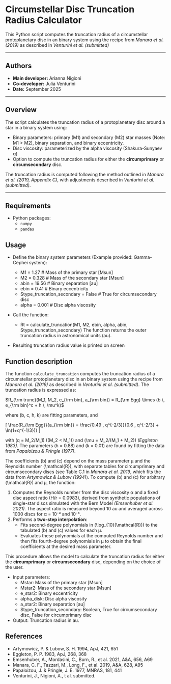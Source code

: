 # Circumstellar Disc Truncation Radius Calculator

This Python script computes the truncation radius of a circumstellar protoplanetary disc in an binary system using the recipe from *Manara et al. (2019)* as described in *Venturini et al. (submitted)*

---

## Authors

- **Main developer:** Arianna Nigioni  
- **Co-developer:** Julia Venturini  
- **Date:** September 2025  

---

## Overview

The script calculates the truncation radius of a protoplanetary disc around a star in a binary system using:

- Binary parameters: primary (M1) and secondary (M2) star masses (Note: M1 > M2), binary separation, and binary eccentricity.  
- Disc viscosity: parameterized by the alpha viscosity (Shakura-Sunyaev α) 
- Option to compute the truncation radius for either the **circumprimary** or **circumsecondary** disc.

The truncation radius is computed following the method outlined in *Manara et al. (2019, Appendix C)*, with adjustments described in *Venturini et al. (submitted)*.

---

## Requirements
 
- Python packages:  
  - `numpy`  
  - `pandas`
 
## Usage

- Define the binary system parameters (Example provided: Gamma-Cephei system):
  - M1 = 1.27      # Mass of the primary star [Msun]
  - M2 = 0.328     # Mass of the secondary star [Msun]
  - abin = 19.56   # Binary separation [au]
  - ebin = 0.41    # Binary eccentricity
  - Stype_truncation_secondary = False  # True for circumsecondary disc
  - alpha = 0.001  # Disc alpha viscosity


- Call the function:
  - Rt = calculate_truncation(M1, M2, ebin, alpha, abin, Stype_truncation_secondary)
  The function returns the outer truncation radius in astronomical units (au).

- Resulting truncation radius value is printed on screen

## Function description 

The function `calculate_truncation` computes the truncation radius of a circumstellar protoplanetary disc in an binary system using the recipe from *Manara et al. (2019)* as described in *Venturini et al. (submitted)*. 
The truncation radius is expressed as:

$R_{\rm trunc}(M_1, M_2, e_{\rm bin}, a_{\rm bin}) = R_{\rm Egg} \times (b \, e_{\rm bin}^c + h \, \mu^k)$

where \(b, c, h, k\) are fitting parameters, and  

\[
\frac{R_{\rm Egg}}{a_{\rm bin}} = \frac{0.49 \, q^{-2/3}}{0.6 \, q^{-2/3} + \ln(1+q^{-1/3})}
\]  

with \(q = M_2/M_1\) (\(M_2 < M_1\)) and \(\mu = M_2/(M_1 + M_2)\) *(Eggleton 1983)*. The parameters \(h = 0.88\) and \(k = 0.01\) are found by fitting the data from *Papaloizou & Pringle (1977)*.  

The coefficients \(b\) and \(c\) depend on the mass parameter μ and the Reynolds number \(\mathcal{R}\), with separate tables for circumprimary and circumsecondary discs (see Table C.1 in *Manara et al. 2019*, which fits the data from *Artymowicz & Lubow (1994)*). 
To compute \(b\) and \(c\) for arbitrary \(\mathcal{R}\) and μ, the function:

1. Computes the Reynolds number from the disc viscosity α and a fixed disc aspect ratio \(H/r = 0.0983\), derived from synthetic populations of single-star discs simulated with the Bern Model *(Emsenhuber et al. 2021)*. The aspect ratio is measured beyond 10 au and averaged across 1000 discs for α = 10⁻³ and 10⁻⁴.  
2. Performs a **two-step interpolation**:
   - Fits second-degree polynomials in \(\log_{10}(\mathcal{R})\) to the tabulated \(b\) and \(c\) values for each μ.  
   - Evaluates these polynomials at the computed Reynolds number and then fits fourth-degree polynomials in μ to obtain the final coefficients at the desired mass parameter.  

This procedure allows the model to calculate the truncation radius for either the **circumprimary** or **circumsecondary** disc, depending on the choice of the user.

- Input parameters:
  - Mstar: Mass of the primary star [Msun]
  - Mstar2: Mass of the secondary star [Msun]
  - e_star2: Binary eccentricity
  - alpha_disk: Disc alpha viscosity
  - a_star2: Binary separation [au]
  - Stype_truncation_secondary: Boolean, True for circumsecondary disc, False for circumprimary disc
- Output: Truncation radius in au.

## References
- Artymowicz, P. & Lubow, S. H. 1994, ApJ, 421, 651
- Eggleton, P. P. 1983, ApJ, 268, 368
- Emsenhuber, A., Mordasini, C., Burn, R., et al. 2021, A&A, 656, A69
- Manara, C. F., Tazzari, M., Long, F., et al. 2019, A&A, 628, A95
- Papaloizou, J. & Pringle, J. E. 1977, MNRAS, 181, 441
- Venturini, J., Nigioni, A., t al. submitted.
